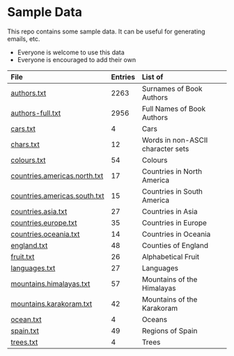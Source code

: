 # Sample Data

This repo contains some sample data.
It can be useful for generating emails, etc.

- Everyone is welcome to use this data
- Everyone is encouraged to add their own

| File                                                         | Entries | List of                           |
| :----------------------------------------------------------- | :------ | :-------------------------------- |
| [authors.txt](authors.txt)                                   | 2263    | Surnames of Book Authors          |
| [authors-full.txt](authors-full.txt)                         | 2956    | Full Names of Book Authors        |
| [cars.txt](cars.txt)                                         | 4       | Cars                              |
| [chars.txt](chars.txt)                                       | 12      | Words in non-ASCII character sets |
| [colours.txt](colours.txt)                                   | 54      | Colours                           |
| [countries.americas.north.txt](countries.americas.north.txt) | 17      | Countries in North America        |
| [countries.americas.south.txt](countries.americas.south.txt) | 15      | Countries in South America        |
| [countries.asia.txt](countries.asia.txt)                     | 27      | Countries in Asia                 |
| [countries.europe.txt](countries.europe.txt)                 | 35      | Countries in Europe               |
| [countries.oceania.txt](countries.oceania.txt)               | 14      | Countries in Oceania              |
| [england.txt](england.txt)                                   | 48      | Counties of England               |
| [fruit.txt](fruit.txt)                                       | 26      | Alphabetical Fruit                |
| [languages.txt](languages.txt)                               | 27      | Languages                         |
| [mountains.himalayas.txt](mountains.himalayas.txt)           | 57      | Mountains of the Himalayas        |
| [mountains.karakoram.txt](mountains.karakoram.txt)           | 42      | Mountains of the Karakoram        |
| [ocean.txt](ocean.txt)                                       | 4       | Oceans                            |
| [spain.txt](spain.txt)                                       | 49      | Regions of Spain                  |
| [trees.txt](trees.txt)                                       | 4       | Trees                             |

